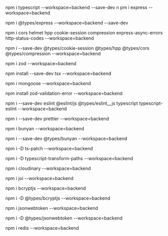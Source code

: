 npm i typescript --workspace=backend --save-dev
n
pm i express  --workspace=backend

npm i @types/express  --workspace=backend --save-dev

npm i cors helmet hpp cookie-session compression express-async-errors http-status-codes  --workspace=backend

npm i --save-dev @types/cookie-session @types/hpp @types/cors  @types/compression --workspace=backend

npm i zod --workspace=backend

npm install --save-dev tsx --workspace=backend

npm i mongoose --workspace=backend

npm install zod-validation-error --workspace=backend

npm i --save-dev eslint @eslint/js @types/eslint__js typescript typescript-eslint --workspace=backend

npm i --save-dev prettier --workspace=backend

npm i bunyan --workspace=backend

npm i --save-dev @types/bunyan --workspace=backend

npm i -D ts-patch --workspace=backend

npm i -D typescript-transform-paths --workspace=backend

npm i cloudinary --workspace=backend

npm i joi --workspace=backend

npm i bcryptjs --workspace=backend

npm i -D @types/bcryptjs --workspace=backend

npm i jsonwebtoken --workspace=backend

npm i -D @types/jsonwebtoken --workspace=backend

npm i redis --workspace=backend